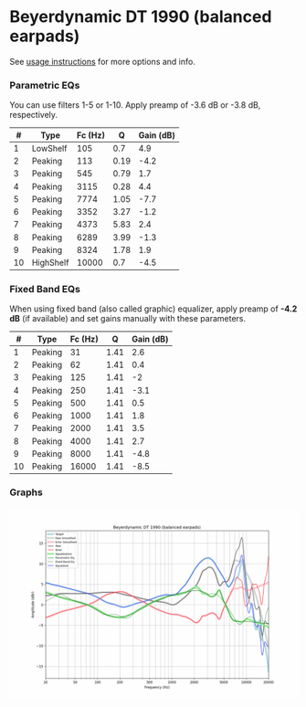 # Beyerdynamic DT 1990 (balanced earpads)
See [usage instructions](https://github.com/jaakkopasanen/AutoEq#usage) for more options and info.

### Parametric EQs
You can use filters 1-5 or 1-10. Apply preamp of -3.6 dB or -3.8 dB, respectively.

|   # | Type      |   Fc (Hz) |    Q |   Gain (dB) |
|-----|-----------|-----------|------|-------------|
|   1 | LowShelf  |       105 | 0.7  |         4.9 |
|   2 | Peaking   |       113 | 0.19 |        -4.2 |
|   3 | Peaking   |       545 | 0.79 |         1.7 |
|   4 | Peaking   |      3115 | 0.28 |         4.4 |
|   5 | Peaking   |      7774 | 1.05 |        -7.7 |
|   6 | Peaking   |      3352 | 3.27 |        -1.2 |
|   7 | Peaking   |      4373 | 5.83 |         2.4 |
|   8 | Peaking   |      6289 | 3.99 |        -1.3 |
|   9 | Peaking   |      8324 | 1.78 |         1.9 |
|  10 | HighShelf |     10000 | 0.7  |        -4.5 |

### Fixed Band EQs
When using fixed band (also called graphic) equalizer, apply preamp of **-4.2 dB** (if available) and set gains manually with these parameters.

|   # | Type    |   Fc (Hz) |    Q |   Gain (dB) |
|-----|---------|-----------|------|-------------|
|   1 | Peaking |        31 | 1.41 |         2.6 |
|   2 | Peaking |        62 | 1.41 |         0.4 |
|   3 | Peaking |       125 | 1.41 |        -2   |
|   4 | Peaking |       250 | 1.41 |        -3.1 |
|   5 | Peaking |       500 | 1.41 |         0.5 |
|   6 | Peaking |      1000 | 1.41 |         1.8 |
|   7 | Peaking |      2000 | 1.41 |         3.5 |
|   8 | Peaking |      4000 | 1.41 |         2.7 |
|   9 | Peaking |      8000 | 1.41 |        -4.8 |
|  10 | Peaking |     16000 | 1.41 |        -8.5 |

### Graphs
![](./Beyerdynamic%20DT%201990%20(balanced%20earpads).png)
